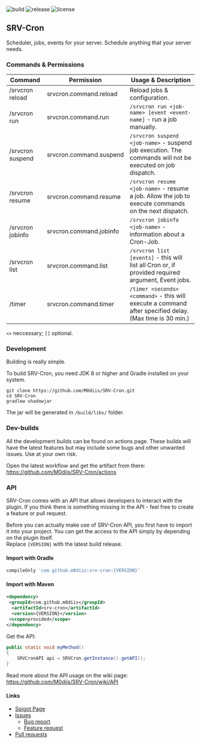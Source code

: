 <!-- Variables -->

[resourceId]: 00000

[buildImage]: https://github.com/M0diis/M0-CoreCord/actions/workflows/gradle.yml/badge.svg
[releaseImage]: https://img.shields.io/github/v/release/M0diis/SRV-Cron.svg?label=github%20release
[updatedImage]: https://badges.pufler.dev/updated/M0diis/SRV-Cron
[licenseImage]: https://img.shields.io/github/license/M0diis/SRV-Cron.svg

<!-- End of variables block -->

![build][buildImage] ![release][releaseImage] ![license][licenseImage]

## SRV-Cron
Scheduler, jobs, events for your server. Schedule anything that your server needs.

### Commands & Permissions

| Command             | Permission               | Usage & Description           
|---------------------|--------------------------|--------------------
| /srvcron reload     | srvcron.command.reload   | Reload jobs & configuration.        
| /srvcron run        | srvcron.command.run      | `/srvcron run <job-name> [event <event-name]` - run a job manually.
| /srvcron suspend    | srvcron.command.suspend  | `/srvcron suspend <job-name>` - suspend job execution. The commands will not be executed on job dispatch.
| /srvcron resume     | srvcron.command.resume   | `/srvcron resume <job-name>` - resume a job. Allow the job to execute commands on the next dispatch.
| /srvcron jobinfo    | srvcron.command.jobinfo  | `/srvcron jobinfo <job-name>` - information about a Cron-Job.
| /srvcron list       | srvcron.command.list     | `/srvcron list [events]` - this will list all Cron or, if provided required argument, Event jobs.
| /timer              | srvcron.command.timer    | `/timer <seconds> <command>` - this will execute a command after specified delay. (Max time is 30 min.)

`<>` neccessary; `[]` optional.

### Development
Building is really simple.

To build SRV-Cron, you need JDK 8 or higher and Gradle installed on your system.

```
git clone https://github.com/M0diis/SRV-Cron.git
cd SRV-Cron
gradlew shadowjar
```

The jar will be generated in `/build/libs/` folder. 

### Dev-builds

All the development builds can be found on actions page. These builds will have the latest features but may include some bugs and other unwanted issues. Use at your own risk.

Open the latest workflow and get the artifact from there:  
https://github.com/M0diis/SRV-Cron/actions

### API

SRV-Cron comes with an API that allows developers to interact with the plugin. If you think there is something missing in the API - feel free to create a feature or pull request.

Before you can actually make use of SRV-Cron API, you first have to import it into your project.
You can get the access to the API simply by depending on the plugin itself.  
Replace `{VERSION}` with the latest build release.

#### Import with Gradle
```groovy
compileOnly 'com.github.m0diis:srv-cron:{VERSION}'
```
#### Import with Maven
```xml
<dependency>
 <groupId>com.github.m0diis</groupId>
  <artifactId>srv-cron</artifactId>
  <version>{VERSION}</version>
 <scope>provided</scope>
</dependency>
```
Get the API:
```java
public static void myMethod()
{
    SRVCronAPI api = SRVCron.getInstance().getAPI();
}
```

Read more about the API usage on the wiki page:  
https://github.com/M0diis/SRV-Cron/wiki/API

#### Links

- [Spigot Page](https://www.spigotmc.org/resources/100382/)
- [Issues](https://github.com/M0diis/SRV-Cron/issues)
  - [Bug report](https://github.com/M0diis/SRV-Cron/issues/new?assignees=&labels=bug&template=bug_report.md&title=)
  - [Feature request](https://github.com/M0diis/SRV-Cron/issues/new?assignees=&labels=enhancement&template=feature.md)
- [Pull requests](https://github.com/M0diis/SRV-Cron/pulls)
